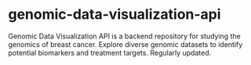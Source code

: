 # genomic-data-visualization-api
Genomic Data Visualization API is a backend repository for studying the genomics of breast cancer. Explore diverse genomic datasets to identify potential biomarkers and treatment targets. Regularly updated.
